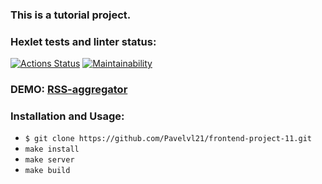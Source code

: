 ### This is a tutorial project.

### Hexlet tests and linter status:
[![Actions Status](https://github.com/Pavelvl21/frontend-project-11/workflows/hexlet-check/badge.svg)](https://github.com/Pavelvl21/frontend-project-11/actions)
[![Maintainability](https://api.codeclimate.com/v1/badges/e4fda0c3eb62272f1798/maintainability)](https://codeclimate.com/github/Pavelvl21/frontend-project-11/maintainability)

### DEMO: [RSS-aggregator](https://frontend-project-11-ochre.vercel.app/)

### Installation and Usage:

* ```$ git clone https://github.com/Pavelvl21/frontend-project-11.git```
* ```make install``` 
* ```make server```
* ```make build```
